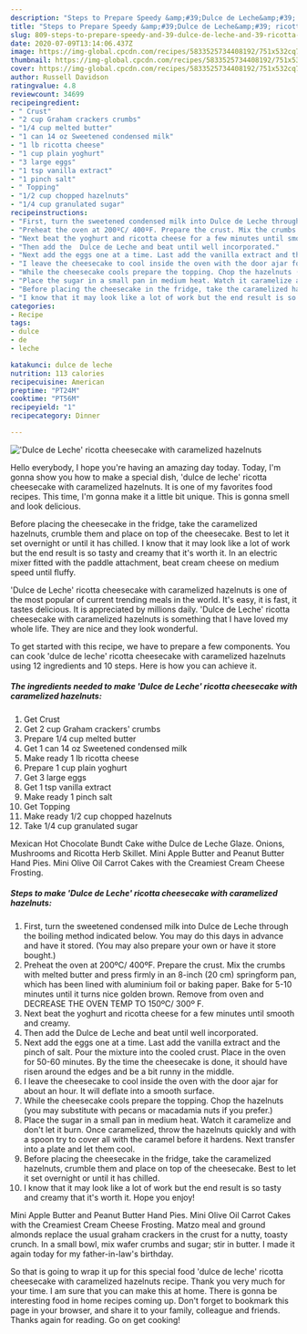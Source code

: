 ```yaml
---
description: "Steps to Prepare Speedy &amp;#39;Dulce de Leche&amp;#39; ricotta cheesecake with caramelized hazelnuts"
title: "Steps to Prepare Speedy &amp;#39;Dulce de Leche&amp;#39; ricotta cheesecake with caramelized hazelnuts"
slug: 809-steps-to-prepare-speedy-and-39-dulce-de-leche-and-39-ricotta-cheesecake-with-caramelized-hazelnuts
date: 2020-07-09T13:14:06.437Z
image: https://img-global.cpcdn.com/recipes/5833525734408192/751x532cq70/dulce-de-leche-ricotta-cheesecake-with-caramelized-hazelnuts-recipe-main-photo.jpg
thumbnail: https://img-global.cpcdn.com/recipes/5833525734408192/751x532cq70/dulce-de-leche-ricotta-cheesecake-with-caramelized-hazelnuts-recipe-main-photo.jpg
cover: https://img-global.cpcdn.com/recipes/5833525734408192/751x532cq70/dulce-de-leche-ricotta-cheesecake-with-caramelized-hazelnuts-recipe-main-photo.jpg
author: Russell Davidson
ratingvalue: 4.8
reviewcount: 34699
recipeingredient:
- " Crust"
- "2 cup Graham crackers crumbs"
- "1/4 cup melted butter"
- "1 can 14 oz Sweetened condensed milk"
- "1 lb ricotta cheese"
- "1 cup plain yoghurt"
- "3 large eggs"
- "1 tsp vanilla extract"
- "1 pinch salt"
- " Topping"
- "1/2 cup chopped hazelnuts"
- "1/4 cup granulated sugar"
recipeinstructions:
- "First, turn the sweetened condensed milk into Dulce de Leche through the boiling method indicated below. You may do this days in advance and have it stored. (You may also prepare your own or have it store bought.)"
- "Preheat the oven at 200ºC/ 400ºF. Prepare the crust. Mix the crumbs with melted butter and press firmly in an 8-inch (20 cm) springform pan, which has been lined with aluminium foil or baking paper. Bake for 5-10 minutes until it turns nice golden brown. Remove from oven and DECREASE THE OVEN TEMP TO 150ºC/ 300º F."
- "Next beat the yoghurt and ricotta cheese for a few minutes until smooth and creamy."
- "Then add the  Dulce de Leche and beat until well incorporated."
- "Next add the eggs one at a time. Last add the vanilla extract and the pinch of salt. Pour the mixture into the cooled crust. Place in the oven for 50-60 minutes. By the time the cheesecake is done, it should have risen around the edges and be a bit runny in the middle."
- "I leave the cheesecake to cool inside the oven with the door ajar for about an hour. It will deflate into a smooth surface."
- "While the cheesecake cools prepare the topping. Chop the hazelnuts (you may substitute with pecans or macadamia nuts if you prefer.)"
- "Place the sugar in a small pan in medium heat. Watch it caramelize and don&#39;t let it burn. Once caramelized, throw the hazelnuts quickly and with a spoon try to cover all with the caramel before it hardens. Next transfer into a plate and let them cool."
- "Before placing the cheesecake in the fridge, take the caramelized hazelnuts, crumble them and place on top of the cheesecake. Best to let it set overnight or until it has chilled."
- "I know that it may look like a lot of work but the end result is so tasty and creamy that it&#39;s worth it. Hope you enjoy!"
categories:
- Recipe
tags:
- dulce
- de
- leche

katakunci: dulce de leche 
nutrition: 113 calories
recipecuisine: American
preptime: "PT24M"
cooktime: "PT56M"
recipeyield: "1"
recipecategory: Dinner

---
```



![&#39;Dulce de Leche&#39; ricotta cheesecake with caramelized hazelnuts](https://img-global.cpcdn.com/recipes/5833525734408192/751x532cq70/dulce-de-leche-ricotta-cheesecake-with-caramelized-hazelnuts-recipe-main-photo.jpg)

Hello everybody, I hope you're having an amazing day today. Today, I'm gonna show you how to make a special dish, &#39;dulce de leche&#39; ricotta cheesecake with caramelized hazelnuts. It is one of my favorites food recipes. This time, I'm gonna make it a little bit unique. This is gonna smell and look delicious.

Before placing the cheesecake in the fridge, take the caramelized hazelnuts, crumble them and place on top of the cheesecake. Best to let it set overnight or until it has chilled. I know that it may look like a lot of work but the end result is so tasty and creamy that it&#39;s worth it. In an electric mixer fitted with the paddle attachment, beat cream cheese on medium speed until fluffy.

&#39;Dulce de Leche&#39; ricotta cheesecake with caramelized hazelnuts is one of the most popular of current trending meals in the world. It's easy, it is fast, it tastes delicious. It is appreciated by millions daily. &#39;Dulce de Leche&#39; ricotta cheesecake with caramelized hazelnuts is something that I have loved my whole life. They are nice and they look wonderful.


To get started with this recipe, we have to prepare a few components. You can cook &#39;dulce de leche&#39; ricotta cheesecake with caramelized hazelnuts using 12 ingredients and 10 steps. Here is how you can achieve it.

<!--inarticleads1-->

##### The ingredients needed to make &#39;Dulce de Leche&#39; ricotta cheesecake with caramelized hazelnuts:

1. Get  Crust
1. Get 2 cup Graham crackers&#39; crumbs
1. Prepare 1/4 cup melted butter
1. Get 1 can 14 oz Sweetened condensed milk
1. Make ready 1 lb ricotta cheese
1. Prepare 1 cup plain yoghurt
1. Get 3 large eggs
1. Get 1 tsp vanilla extract
1. Make ready 1 pinch salt
1. Get  Topping
1. Make ready 1/2 cup chopped hazelnuts
1. Take 1/4 cup granulated sugar


Mexican Hot Chocolate Bundt Cake withe Dulce de Leche Glaze. Onions, Mushrooms and Ricotta Herb Skillet. Mini Apple Butter and Peanut Butter Hand Pies. Mini Olive Oil Carrot Cakes with the Creamiest Cream Cheese Frosting. 

<!--inarticleads2-->

##### Steps to make &#39;Dulce de Leche&#39; ricotta cheesecake with caramelized hazelnuts:

1. First, turn the sweetened condensed milk into Dulce de Leche through the boiling method indicated below. You may do this days in advance and have it stored. (You may also prepare your own or have it store bought.)
1. Preheat the oven at 200ºC/ 400ºF. Prepare the crust. Mix the crumbs with melted butter and press firmly in an 8-inch (20 cm) springform pan, which has been lined with aluminium foil or baking paper. Bake for 5-10 minutes until it turns nice golden brown. Remove from oven and DECREASE THE OVEN TEMP TO 150ºC/ 300º F.
1. Next beat the yoghurt and ricotta cheese for a few minutes until smooth and creamy.
1. Then add the  Dulce de Leche and beat until well incorporated.
1. Next add the eggs one at a time. Last add the vanilla extract and the pinch of salt. Pour the mixture into the cooled crust. Place in the oven for 50-60 minutes. By the time the cheesecake is done, it should have risen around the edges and be a bit runny in the middle.
1. I leave the cheesecake to cool inside the oven with the door ajar for about an hour. It will deflate into a smooth surface.
1. While the cheesecake cools prepare the topping. Chop the hazelnuts (you may substitute with pecans or macadamia nuts if you prefer.)
1. Place the sugar in a small pan in medium heat. Watch it caramelize and don&#39;t let it burn. Once caramelized, throw the hazelnuts quickly and with a spoon try to cover all with the caramel before it hardens. Next transfer into a plate and let them cool.
1. Before placing the cheesecake in the fridge, take the caramelized hazelnuts, crumble them and place on top of the cheesecake. Best to let it set overnight or until it has chilled.
1. I know that it may look like a lot of work but the end result is so tasty and creamy that it&#39;s worth it. Hope you enjoy!


Mini Apple Butter and Peanut Butter Hand Pies. Mini Olive Oil Carrot Cakes with the Creamiest Cream Cheese Frosting. Matzo meal and ground almonds replace the usual graham crackers in the crust for a nutty, toasty crunch. In a small bowl, mix wafer crumbs and sugar; stir in butter. I made it again today for my father-in-law&#39;s birthday. 

So that is going to wrap it up for this special food &#39;dulce de leche&#39; ricotta cheesecake with caramelized hazelnuts recipe. Thank you very much for your time. I am sure that you can make this at home. There is gonna be interesting food in home recipes coming up. Don't forget to bookmark this page in your browser, and share it to your family, colleague and friends. Thanks again for reading. Go on get cooking!
